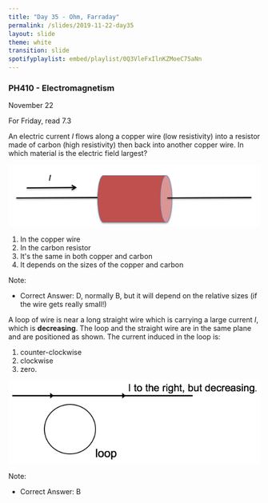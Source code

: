 ```yaml
---
title: "Day 35 - Ohm, Farraday"
permalink: /slides/2019-11-22-day35
layout: slide
theme: white
transition: slide
spotifyplaylist: embed/playlist/0Q3VleFxIlnKZMoeC75aNn
---
```


<section data-markdown="">

### PH410 - Electromagnetism

November 22

For Friday, read 7.3
</section>
<section data-markdown>

An electric current $I$ flows along a copper wire (low resistivity) into a resistor made of carbon (high resistivity) then back into another copper wire. In which material is the electric field largest?

![alt text](../images/d35-simple_resistor.png "Logo Title Text 1")

1. In the copper wire
2. In the carbon resistor
3. It's the same in both copper and carbon
4. It depends on the sizes of the copper and carbon

Note:
* Correct Answer: D, normally B, but it will depend on the relative sizes (if the wire gets really small!)

</section>
<section data-markdown>

A loop of wire is near a long straight wire which is carrying a large current $I$, which is **decreasing**.  The loop and the straight wire are in the same plane and are positioned as shown.  The current induced in the loop is:

1. counter-clockwise
2. clockwise
3. zero.

![alt text](../images/d35-loop_near_wire.png "Logo Title Text 1")

Note:
* Correct Answer: B

</section>
